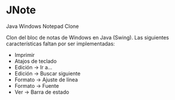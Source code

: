 # JNote
Java Windows Notepad Clone

Clon del bloc de notas de Windows en Java (Swing). Las siguientes características faltan por ser implementadas:
  - Imprimir
  - Atajos de teclado
  - Edición -> Ir a...
  - Edición -> Buscar siguiente
  - Formato -> Ajuste de línea
  - Formato -> Fuente
  - Ver -> Barra de estado
